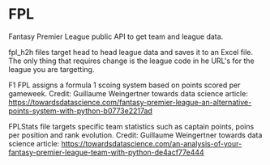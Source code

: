 # FPL
Fantasy Premier League public API to get team and league data.

fpl_h2h files target head to head league data and saves it to an Excel file.
The only thing that requires change is the league code in he URL's for the league you are targetting. 

F1 FPL assigns a formula 1 scoing system based on points scored per gameweek.
Credit: Guillaume Weingertner
towards data science article: https://towardsdatascience.com/fantasy-premier-league-an-alternative-points-system-with-python-b0773e2217ad

FPLStats file targets specific team statistics such as captain points, poins per position and rank evolution.
Credit: Guillaume Weingertner
towards data science article: https://towardsdatascience.com/an-analysis-of-your-fantasy-premier-league-team-with-python-de4acf77e444

